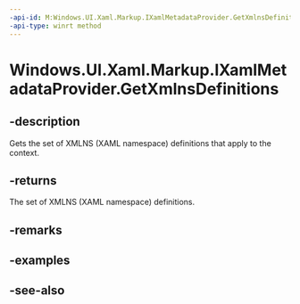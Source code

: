 ```yaml
---
-api-id: M:Windows.UI.Xaml.Markup.IXamlMetadataProvider.GetXmlnsDefinitions
-api-type: winrt method
---
```


<!-- Method syntax
public Windows.UI.Xaml.Markup.XmlnsDefinition[] GetXmlnsDefinitions()
-->

# Windows.UI.Xaml.Markup.IXamlMetadataProvider.GetXmlnsDefinitions

## -description
Gets the set of XMLNS (XAML namespace) definitions that apply to the context.



## -returns
The set of XMLNS (XAML namespace) definitions.

## -remarks

## -examples

## -see-also
